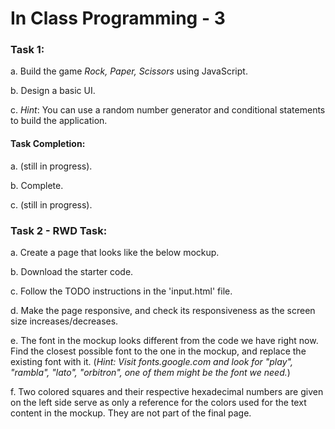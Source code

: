 # In Class Programming - 3

### Task 1:
a. Build the game *Rock, Paper, Scissors* using JavaScript. 

b. Design a basic UI.

c. _Hint_: You can use a random number generator and conditional statements to build the application.

#### Task Completion:
a. (still in progress).

b. Complete.

c. (still in progress).

### Task 2 - RWD Task:
a. Create a page that looks like the below mockup.

b. Download the starter code.

c. Follow the TODO instructions in the 'input.html' file.

d. Make the page responsive, and check its responsiveness as the screen size increases/decreases.

e. The font in the mockup looks different from the code we have right now. Find the closest possible font to
the one in the mockup, and replace the existing font with it. (_Hint: Visit fonts.google.com and look for "play",
"rambla", "lato", "orbitron", one of them might be the font we need._)

f. Two colored squares and their respective hexadecimal numbers are given on the left
   side serve as only a reference for the colors used for the text content in the mockup. They are not 
   part of the final page. 